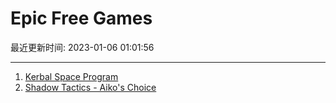 # Epic Free Games

最近更新时间: 2023-01-06 01:01:56

--- 
1. [Kerbal Space Program](https://store.epicgames.com/en-US/p/kerbal-space-program) 
2. [Shadow Tactics - Aiko's Choice](https://store.epicgames.com/en-US/p/shadow-tactics-aikos-choice-5678c1) 
